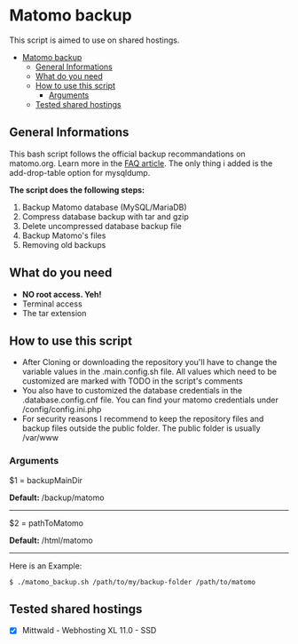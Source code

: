 # Matomo backup

This script is aimed to use on shared hostings.

- [Matomo backup](#matomo-backup)
  - [General Informations](#general-informations)
  - [What do you need](#what-do-you-need)
  - [How to use this script](#how-to-use-this-script)
    - [Arguments](#arguments)
  - [Tested shared hostings](#tested-shared-hostings)

## General Informations

This bash script follows the official backup recommandations on matomo.org. Learn more in the [FAQ article](https://matomo.org/faq/how-to/how-do-i-backup-and-restore-the-matomo-data/).
The only thing i added is the add-drop-table option for mysqldump.

**The script does the following steps:**

1. Backup Matomo database (MySQL/MariaDB)
2. Compress database backup with tar and gzip
3. Delete uncompressed database backup file
4. Backup Matomo's files
5. Removing old backups

## What do you need

- **NO root access. Yeh!**
- Terminal access
- The tar extension

## How to use this script

- After Cloning or downloading the repository you'll have to change the variable values in the .main.config.sh file. All values which need to be customized are marked with TODO in the script's comments
- You also have to customized the database credentials in the .database.config.cnf file. You can find your matomo credentials under /config/config.ini.php
- For security reasons I recommend to keep the repository files and backup files outside the public folder. The public folder is usually /var/www

### Arguments

$1 = backupMainDir

**Default:** /backup/matomo

---

$2 = pathToMatomo

**Default:** /html/matomo

---

Here is an Example:

```$ ./matomo_backup.sh /path/to/my/backup-folder /path/to/matomo```

## Tested shared hostings

- [x] Mittwald - Webhosting XL 11.0 - SSD
